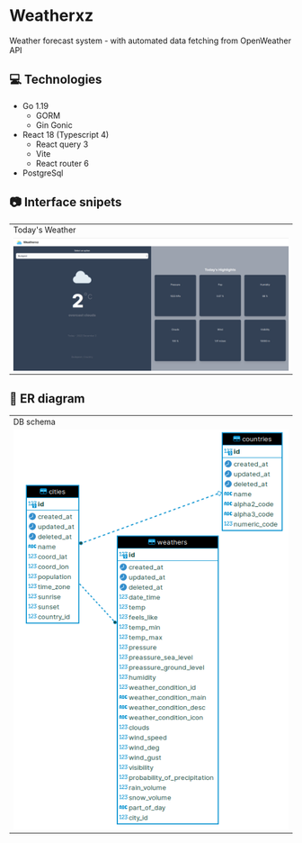 # Weatherxz
Weather forecast system - with automated data fetching from OpenWeather API

## 💻 Technologies

* Go 1.19
    * GORM
    * Gin Gonic
* React 18 (Typescript 4)
    * React query 3
    * Vite
    * React router 6
* PostgreSql 

## 📷 Interface snipets 

 <table>
  <tr>
    <td>Today's Weather</td>
  </tr>
  <tr>
    <td><img src="https://github.com/zsomborjoel/weatherxz/blob/main/documentation/todays_weather_page.png" width="600"></td>
  </tr>
 </table>

## 📙 ER diagram

  <table>
  <tr>
    <td>DB schema</td>
  </tr>
  <tr>
    <td><img src="https://github.com/zsomborjoel/weatherxz/blob/main/documentation/er_diagram.png" width="600"></td>
  </tr>
 </table>

